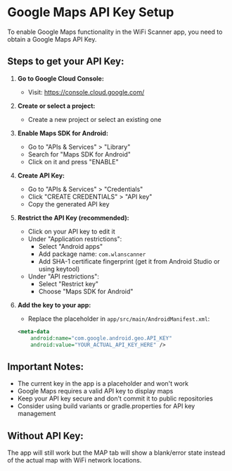 # Google Maps API Key Setup

To enable Google Maps functionality in the WiFi Scanner app, you need to obtain a Google Maps API Key.

## Steps to get your API Key:

1. **Go to Google Cloud Console:**
   - Visit: https://console.cloud.google.com/

2. **Create or select a project:**
   - Create a new project or select an existing one

3. **Enable Maps SDK for Android:**
   - Go to "APIs & Services" > "Library"
   - Search for "Maps SDK for Android"
   - Click on it and press "ENABLE"

4. **Create API Key:**
   - Go to "APIs & Services" > "Credentials"
   - Click "CREATE CREDENTIALS" > "API key"
   - Copy the generated API key

5. **Restrict the API Key (recommended):**
   - Click on your API key to edit it
   - Under "Application restrictions":
     - Select "Android apps"
     - Add package name: `com.wlanscanner`
     - Add SHA-1 certificate fingerprint (get it from Android Studio or using keytool)
   - Under "API restrictions":
     - Select "Restrict key"
     - Choose "Maps SDK for Android"

6. **Add the key to your app:**
   - Replace the placeholder in `app/src/main/AndroidManifest.xml`:
   ```xml
   <meta-data
       android:name="com.google.android.geo.API_KEY"
       android:value="YOUR_ACTUAL_API_KEY_HERE" />
   ```

## Important Notes:

- The current key in the app is a placeholder and won't work
- Google Maps requires a valid API key to display maps
- Keep your API key secure and don't commit it to public repositories
- Consider using build variants or gradle.properties for API key management

## Without API Key:

The app will still work but the MAP tab will show a blank/error state instead of the actual map with WiFi network locations.
